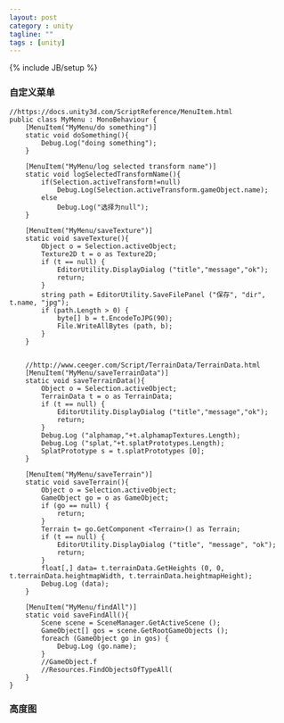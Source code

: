 ```yaml
---
layout: post
category : unity
tagline: ""
tags : [unity]
---
```

{% include JB/setup %}

###  自定义菜单

	//https://docs.unity3d.com/ScriptReference/MenuItem.html
	public class MyMenu : MonoBehaviour {
		[MenuItem("MyMenu/do something")]
		static void doSomething(){
			Debug.Log("doing something");
		}

		[MenuItem("MyMenu/log selected transform name")]
		static void logSelectedTransformName(){
			if(Selection.activeTransform!=null)
				Debug.Log(Selection.activeTransform.gameObject.name);
			else
				Debug.Log("选择为null");
		}

		[MenuItem("MyMenu/saveTexture")]
		static void saveTexture(){
			Object o = Selection.activeObject;
			Texture2D t = o as Texture2D;
			if (t == null) {
				EditorUtility.DisplayDialog ("title","message","ok");
				return;
			}
			string path = EditorUtility.SaveFilePanel ("保存", "dir", t.name, "jpg");
			if (path.Length > 0) {
				byte[] b = t.EncodeToJPG(90);
				File.WriteAllBytes (path, b);
			}
		}


		//http://www.ceeger.com/Script/TerrainData/TerrainData.html
		[MenuItem("MyMenu/saveTerrainData")]
		static void saveTerrainData(){
			Object o = Selection.activeObject;
			TerrainData t = o as TerrainData;
			if (t == null) {
				EditorUtility.DisplayDialog ("title","message","ok");
				return;
			}
			Debug.Log ("alphamap,"+t.alphamapTextures.Length);
			Debug.Log ("splat,"+t.splatPrototypes.Length);
			SplatPrototype s = t.splatPrototypes [0];
		}

		[MenuItem("MyMenu/saveTerrain")]
		static void saveTerrain(){
			Object o = Selection.activeObject;
			GameObject go = o as GameObject;
			if (go == null) {
				return;
			}
			Terrain t= go.GetComponent <Terrain>() as Terrain;
			if (t == null) {
				EditorUtility.DisplayDialog ("title", "message", "ok");
				return;
			}
			float[,] data= t.terrainData.GetHeights (0, 0, t.terrainData.heightmapWidth, t.terrainData.heightmapHeight);
			Debug.Log (data);
		}

		[MenuItem("MyMenu/findAll")]
		static void saveFindAll(){
			Scene scene = SceneManager.GetActiveScene ();
			GameObject[] gos = scene.GetRootGameObjects ();
			foreach (GameObject go in gos) {
				Debug.Log (go.name);
			}
			//GameObject.f
			//Resources.FindObjectsOfTypeAll(
		}
	}

	
### 高度图
